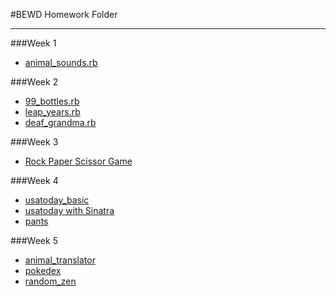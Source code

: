 #BEWD Homework Folder

---

###Week 1
* [animal_sounds.rb](https://github.com/g2gonzalez/bewd_homework/blob/master/week_1/animal_sounds.rb)

###Week 2
* [99_bottles.rb](https://github.com/g2gonzalez/bewd_homework/blob/master/week_2/99_bottles.rb)
* [leap_years.rb](https://github.com/g2gonzalez/bewd_homework/blob/master/week_2/leap_years.rb)
* [deaf_grandma.rb](https://github.com/g2gonzalez/bewd_homework/blob/master/week_2/deaf_grandma.rb) 

###Week 3
* [Rock Paper Scissor Game](https://github.com/g2gonzalez/bewd_homework/tree/master/week_3/rock_paper_scissors)

###Week 4
* [usatoday_basic](https://github.com/g2gonzalez/bewd_homework/blob/master/week_4/usatoday_basic.rb)
* [usatoday with Sinatra](https://github.com/g2gonzalez/bewd_homework/tree/master/week_4/usatoday)
* [pants](https://github.com/g2gonzalez/bewd_homework/tree/master/week_4/pants)

###Week 5
* [animal_translator](https://github.com/g2gonzalez/bewd_homework/tree/master/week_5/animal_translator)
* [pokedex](https://github.com/g2gonzalez/bewd_homework/tree/master/week_5/pokedex)
* [random_zen](https://github.com/g2gonzalez/bewd_homework/tree/master/week_5/random_zen)